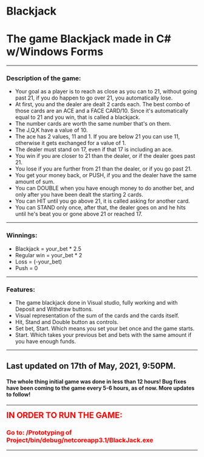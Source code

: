 # Blackjack
<h1>The game Blackjack made in C# w/Windows Forms</h2>
<hr>
<h3>Description of the game:</h3>
<ul>
    <li>Your goal as a player is to reach as close as you can to 21, without going past 21, if you do happen to go over 21, you automatically lose.</li>
    <li>At first, you and the dealer are dealt 2 cards each. The best combo of those cards are an ACE and a FACE CARD/10. Since it's automatically equal to 21 and you win, that is called a blackjack.</li>
    <li>The number cards are worth the same number that's on them.</li>
    <li>The J,Q,K have a value of 10.</li>
    <li>The ace has 2 values, 11 and 1. If you are below 21 you can use 11, otherwise it gets exchanged for a value of 1.</li>
    <li>The dealer must stand on 17, even if that 17 is including an ace.</li>
    <li>You win if you are closer to 21 than the dealer, or if the dealer goes past 21.</li>
    <li>You lose if you are further from 21 than the dealer, or if you go past 21.</li>
    <li>You get your money back, or PUSH, if you and the dealer have the same amount of sum.</li>
    <li>You can DOUBLE when you have enough money to do another bet, and only after you have been dealt the starting 2 cards.</li>
    <li>You can HIT until you go above 21, it is called asking for another card.</li>
    <li>You can STAND only once, after that, the dealer goes on and he hits until he's beat you or gone above 21 or reached 17.</li>
    
</ul>


<hr>
<h3>Winnings:</h3>
<ul>
    <li>Blackjack = your_bet * 2.5</li>
    <li>Regular win = your_bet * 2</li>
    <li>Loss = (-your_bet)</li>
    <li>Push = 0</li>
</ul>
<hr>
<h3>Features:</h3>
<ul>
    <li>The game blackjack done in Visual studio, fully working and with Deposit and Withdraw buttons.</li>
    <li>Visual representation of the sum of the cards and the cards itself.</li>
    <li>Hit, Stand and Double button as controls.</li>
    <li>Set bet, Start. Which means you set your bet once and the game starts.</li>
    <li>Start. Which takes your previous bet and bets with the same amount if you have enough funds.</li>
</ul>
<hr>
<h2>Last updated on 17th of May, 2021, 9:50PM.</h2>
<h4>The whole thing initial game was done in less than 12 hours!
Bug fixes have been coming to the game every 5-6 hours, as of now.
More updates to follow!</h4>

<hr>
<h2 style="color: red; font-weight: bold; display: inline;">IN ORDER TO RUN THE GAME:</h2> <h3 style="color: red;">Go to: /Prototyping of Project/bin/debug/netcoreapp3.1/BlackJack.exe</h3>
<hr>
